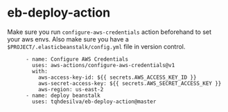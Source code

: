 # eb-deploy-action

Make sure you run `configure-aws-credentials` action beforehand to set your aws envs.
Also make sure you have a `$PROJECT/.elasticbeanstalk/config.yml` file in version control.

```
      - name: Configure AWS Credentials
        uses: aws-actions/configure-aws-credentials@v1
        with:
          aws-access-key-id: ${{ secrets.AWS_ACCESS_KEY_ID }}
          aws-secret-access-key: ${{ secrets.AWS_SECRET_ACCESS_KEY }}
          aws-region: us-east-2
      - name: deploy beanstalk
        uses: tqhdesilva/eb-deploy-action@master
```
